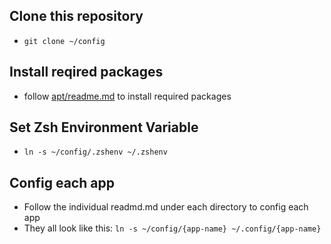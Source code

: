 ## Clone this repository
* `git clone ~/config`

## Install reqired packages
* follow [apt/readme.md](apt/readme.md) to install required packages

## Set Zsh Environment Variable
* `ln -s ~/config/.zshenv ~/.zshenv`

## Config each app
* Follow the individual readmd.md under each directory to config each app
* They all look like this: `ln -s ~/config/{app-name} ~/.config/{app-name}`
